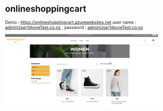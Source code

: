 # onlineshoppingcart 

Demo : https://onlineshoppingcart.azurewebsites.net
user name : adminUser1@oneText.co.nz  , password : adminUser1@oneText.co.nz



![This is an image](https://github.com/MadhanKAMALAKANNAN/onlineshoppingcart/blob/main/OnlineShoppingCart.png)
